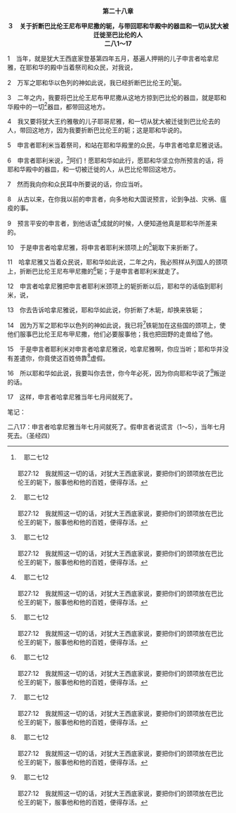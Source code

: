 <p style="text-align:center;font-weight:bold;">第二十八章</p>

<p style="text-align:center;font-weight:bold;">３　关于折断巴比伦王尼布甲尼撒的轭，与带回耶和华殿中的器皿和一切从犹大被迁徙至巴比伦的人<br>二八1～17</p>

1　当年，就是犹大王西底家登基第四年五月，基遍人押朔的儿子申言者哈拿尼雅，在耶和华的殿中当着祭司和众民，对我说，

2　万军之耶和华以色列的神如此说，我已经折断巴比伦王的[^a]轭。

[^a]:　耶二七12<br><br>耶27:12　我就照这一切的话，对犹大王西底家说，要把你们的颈项放在巴比伦王的轭下，服事他和他的百姓，便得存活。

3　二年之内，我要将巴比伦王尼布甲尼撒从这地方掠到巴比伦的器皿，就是耶和华殿中的一切[^a]器皿，都带回这地方。

[^a]:　耶二七16<br><br>耶27:16　我又对祭司和这众民说，耶和华如此说，你们不可听那些申言者对你们所说的预言，他们说，耶和华殿中的器皿，现今快要从巴比伦带回来；其实他们向你们说假预言。

4　我又要将犹大王约雅敬的儿子耶哥尼雅，和一切从犹大被迁徙到巴比伦去的人，带回这地方，因为我要折断巴比伦王的轭；这是耶和华说的。

5　申言者耶利米当着祭司，和站在耶和华殿里的众民，与申言者哈拿尼雅说话。

6　申言者耶利米说，[^a]阿们！愿耶和华如此行，愿耶和华坚立你所预言的话，将耶和华殿中的器皿，和一切被迁徙的人，从巴比伦带回这地方。

[^a]:　耶十一5<br><br>耶11:5　我好坚定向你们列祖所起的誓，给他们流奶与蜜之地，正如今日一样。我就回答说，耶和华啊，阿们。

7　然而我向你和众民耳中所要说的话，你应当听。

8　从古以来，在你我以前的申言者，向多地和大国说预言，论到争战、灾祸、瘟疫的事。

9　预言平安的申言者，到他话语[^a]成就的时候，人便知道他真是耶和华所差来的。

[^a]:　申十八22<br><br>申18:22　申言者托耶和华的名说话，所说的若不成就，也无效验，那就是耶和华没有说过的话，是那申言者擅自说的，你不要怕他。

10　于是申言者哈拿尼雅，将申言者耶利米颈项上的[^a]轭取下来折断了。

[^a]:　耶二七2<br><br>耶27:2　耶和华对我如此说，你作绳索与轭，加在自己的颈项上；

11　哈拿尼雅又当着众民说，耶和华如此说，二年之内，我必照样从列国人的颈项上，折断巴比伦王尼布甲尼撒的[^a]轭；于是申言者耶利米就走了。

[^a]:　耶二七8<br><br>耶27:8　无论哪一邦哪一国，不肯服事这巴比伦王尼布甲尼撒，也不把颈项放在巴比伦王的轭下，我必用刀剑、饥荒、瘟疫，惩罚那邦，直到我借巴比伦王的手，将他们毁灭；这是耶和华说的。

12　申言者哈拿尼雅把申言者耶利米颈项上的轭折断以后，耶和华的话临到耶利米，说，

13　你去告诉哈拿尼雅说，耶和华如此说，你折断了木轭，却换来铁轭；

14　因为万军之耶和华以色列的神如此说，我已将[^a]铁轭加在这些国的颈项上，使他们服事巴比伦王尼布甲尼撒，他们必要服事他；我也把田野的走兽给了他。

[^a]:　申二八48<br><br>申28:48　所以你必在饥饿、干渴、赤身、样样缺乏之中，事奉耶和华所打发来攻击你的仇敌；祂必把铁轭加在你的颈项上，直到将你毁灭。

15　于是申言者耶利米对申言者哈拿尼雅说，哈拿尼雅啊，你应当听；耶和华并没有差遣你，你竟使这百姓倚靠[^a]虚假。

[^a]:　耶二九31；结十三22<br><br>耶29:31　你当送信给一切被迁徙的人，说，耶和华论到尼希兰人示玛雅说，因为示玛雅向你们说预言，我并没有差遣他，他使你们信靠虚谎；<br><br>结13:22　我不使义人伤痛，你们却以谎话使他伤心，又坚固恶人的手，使他不回头离开恶道而将他救活；

16　所以耶和华如此说，我要叫你去世，你今年必死，因为你向耶和华说了[^a]叛逆的话。

[^a]:　申十三5；耶二九32<br><br>申13:5　那申言者或是那作梦的，既用言语叛逆那领你们出埃及地，救赎你脱离为奴之家的耶和华你们的神，要勾引你离开耶和华你神所吩咐你行的道路，他就要被处死。这样，你就把那恶从你们中间完全除掉。<br><br>耶29:32　所以耶和华如此说，我必惩罚尼希兰人示玛雅和他的后裔，他必无一人住在这民中，也不得见我所要施与我百姓的福乐，因为他向耶和华说了叛逆的话。这是耶和华说的。

17　这样，申言者哈拿尼雅当年七月间就死了。

<p id="biblebj">笔记：

<p id="biblebjzw">二八17：申言者哈拿尼雅当年七月间就死了。假申言者说谎言（1～5），当年七月死去。（圣经四）


